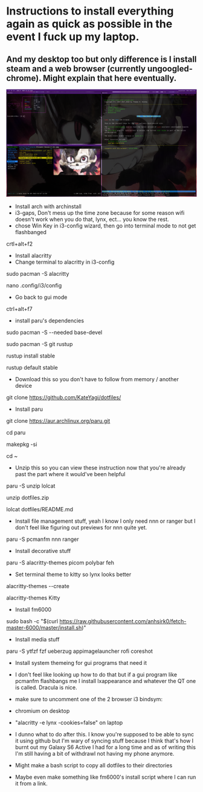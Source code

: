 
# Instructions to install everything again as quick as possible in the event I fuck up my laptop.
## And my desktop too but only difference is I install steam and a web browser (currently ungoogled-chrome). Might explain that here eventually.

![This is an Screenshot](https://github.com/KateYagi/dotfiles/blob/main/screenshot.png?raw=true)

- Install arch with archinstall
- i3-gaps, Don't mess up the time zone because for some reason wifi doesn't work when you do that, lynx, ect... you know the rest.
- chose Win Key in i3-config wizard, then go into terminal mode to not get flashbanged

 crtl+alt+f2

- Install alacritty
- Change terminal to alacritty in i3-config

 sudo pacman -S alacritty 

 nano .config/i3/config

- Go back to gui mode

 ctrl+alt+f7

- install paru's dependencies

 sudo pacman -S --needed base-devel

 sudo pacman -S git rustup

 rustup install stable

 rustup default stable

- Download this so you don't have to follow from memory / another device

git clone https://github.com/KateYagi/dotfiles/

- Install paru

 git clone https://aur.archlinux.org/paru.git

 cd paru

 makepkg -si

 cd ~

- Unzip this so you can view these instruction now that you're already past the part where it would've been helpful

 paru -S unzip lolcat

 unzip dotfiles.zip

 lolcat dotfiles/README.md

- Install file management stuff, yeah I know I only need nnn or ranger but I don't feel like figuring out previews for nnn quite yet.

 paru -S pcmanfm nnn ranger

- Install decorative stuff

 paru -S alacritty-themes picom polybar feh

- Set terminal theme to kitty so lynx looks better

 alacritty-themes --create

 alacritty-themes Kitty

- Install fm6000

 sudo bash -c "$(curl https://raw.githubusercontent.com/anhsirk0/fetch-master-6000/master/install.sh)"

- Install media stuff

 paru -S ytfzf fzf ueberzug appimagelauncher rofi coreshot

- Install system themeing for gui programs that need it
- I don't feel like looking up how to do that but if a gui program like pcmanfm flashbangs me I install lxappearance and whatever the QT one is called. Dracula is nice.

- make sure to uncomment one of the 2 browser i3 bindsym:
 - chromium on desktop
 - "alacritty -e lynx -cookies=false" on laptop


- I dunno what to do after this. I know you're supposed to be able to sync it using github but I'm wary of syncing stuff because I think that's how I burnt out my Galaxy S6 Active I had for a long time and as of writing this I'm still having a bit of withdrawl not having my phone anymore.
- Might make a bash script to copy all dotfiles to their directories
 - Maybe even make something like fm6000's install script where I can run it from a link.
